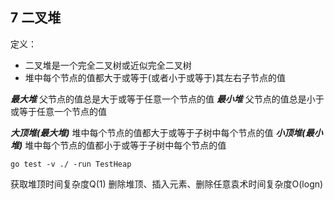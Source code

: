 ## 7 二叉堆

定义：
* 二叉堆是一个完全二叉树或近似完全二叉树
* 堆中每个节点的值都大于或等于(或者小于或等于)其左右子节点的值

***最大堆*** 父节点的值总是大于或等于任意一个节点的值
***最小堆*** 父节点的值总是小于或等于任意一个节点的值

***大顶堆(最大堆)***  堆中每个节点的值都大于或等于子树中每个节点的值
***小顶堆(最小堆)***  堆中每个节点的值都小于或等于子树中每个节点的值

```
go test -v ./ -run TestHeap
```

获取堆顶时间复杂度Q(1)
删除堆顶、插入元素、删除任意袁术时间复杂度O(logn)
